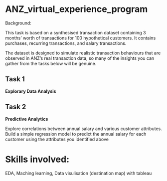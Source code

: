 # ANZ_virtual_experience_program
Background: 

This task is based on a synthesised transaction dataset containing 3 months’ worth of transactions for 100 hypothetical customers. It contains purchases, recurring transactions, and salary transactions.

The dataset is designed to simulate realistic transaction behaviours that are observed in ANZ’s real transaction data, so many of the insights you can gather from the tasks below will be genuine.

## Task 1
__Explorary Data Analysis__

## Task 2
__Predictive Analytics__

Explore correlations between annual salary and various customer attributes. Build a simple regression model to predict the annual salary for each customer using the attributes you identified above

# Skills involved:
EDA, Maching learning, Data visulisation (destination map) with tableau
